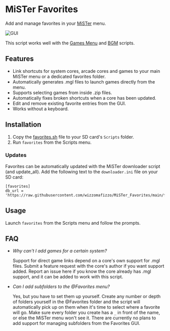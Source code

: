 # MiSTer Favorites

Add and manage favorites in your [MiSTer](https://github.com/MiSTer-devel/Main_MiSTer/wiki) menu.

![GUI](https://github.com/wizzomafizzo/MiSTer_Favorites/raw/main/images/gui.png)

This script works well with the [Games Menu](https://github.com/wizzomafizzo/MiSTer_GamesMenu) and [BGM](https://github.com/wizzomafizzo/MiSTer_BGM) scripts.

## Features

* Link shortcuts for system cores, arcade cores and games to your main MiSTer menu or a dedicated favorites folder.
* Automatically generates .mgl files to launch games directly from the menu.
* Supports selecting games from inside .zip files.
* Automatically fixes broken shortcuts when a core has been updated.
* Edit and remove existing favorite entries from the GUI.
* Works without a keyboard.

## Installation

1. Copy the [favorites.sh](https://github.com/wizzomafizzo/MiSTer_Favorites/raw/main/favorites.sh) file to your SD card's `Scripts` folder.
2. Run `favorites` from the Scripts menu.

### Updates

Favorites can be automatically updated with the MiSTer downloader script (and update_all). Add the following text to the `downloader.ini` file on your SD card:

```
[favorites]
db_url = 'https://raw.githubusercontent.com/wizzomafizzo/MiSTer_Favorites/main/favorites.json'
```

## Usage

Launch `favorites` from the Scripts menu and follow the prompts.

## FAQ

* *Why can't I add games for a certain system?*

  Support for direct game links depend on a core's own support for .mgl files. Submit a feature request with the core's author if you want support added. Report an issue here if you know the core already has .mgl support, and it can be added to work with this script.

* *Can I add subfolders to the @Favorites menu?*

  Yes, but you have to set them up yourself. Create any number or depth of folders yourself in the @Favorites folder and the script will automatically pick up on them when it's time to select where a favorite will go. Make sure every folder you create has a `_` in front of the name, or else the MiSTer menu won't see it. There are currently no plans to add support for managing subfolders from the Favorites GUI.